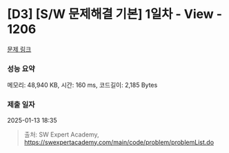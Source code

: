 # [D3] [S/W 문제해결 기본] 1일차 - View - 1206 

[문제 링크](https://swexpertacademy.com/main/code/problem/problemDetail.do?contestProbId=AV134DPqAA8CFAYh) 

### 성능 요약

메모리: 48,940 KB, 시간: 160 ms, 코드길이: 2,185 Bytes

### 제출 일자

2025-01-13 18:35



> 출처: SW Expert Academy, https://swexpertacademy.com/main/code/problem/problemList.do